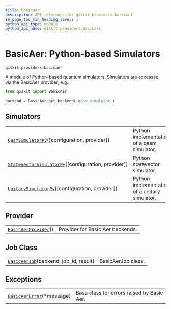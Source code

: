 ```yaml
---
title: basicaer
description: API reference for qiskit.providers.basicaer
in_page_toc_min_heading_level: 1
python_api_type: module
python_api_name: qiskit.providers.basicaer
---
```


<span id="module-qiskit.providers.basicaer" />

<span id="qiskit-providers-basicaer" />

# BasicAer: Python-based Simulators

<span id="module-qiskit.providers.basicaer" />

`qiskit.providers.basicaer`

A module of Python-based quantum simulators. Simulators are accessed via the BasicAer provider, e.g.:

```python
from qiskit import BasicAer

backend = BasicAer.get_backend('qasm_simulator')
```

## Simulators

|                                                                                                                                                             |                                               |
| ----------------------------------------------------------------------------------------------------------------------------------------------------------- | --------------------------------------------- |
| [`QasmSimulatorPy`](qiskit.providers.basicaer.QasmSimulatorPy "qiskit.providers.basicaer.QasmSimulatorPy")(\[configuration, provider])                      | Python implementation of a qasm simulator.    |
| [`StatevectorSimulatorPy`](qiskit.providers.basicaer.StatevectorSimulatorPy "qiskit.providers.basicaer.StatevectorSimulatorPy")(\[configuration, provider]) | Python statevector simulator.                 |
| [`UnitarySimulatorPy`](qiskit.providers.basicaer.UnitarySimulatorPy "qiskit.providers.basicaer.UnitarySimulatorPy")(\[configuration, provider])             | Python implementation of a unitary simulator. |

## Provider

|                                                                                                                 |                                  |
| --------------------------------------------------------------------------------------------------------------- | -------------------------------- |
| [`BasicAerProvider`](qiskit.providers.basicaer.BasicAerProvider "qiskit.providers.basicaer.BasicAerProvider")() | Provider for Basic Aer backends. |

## Job Class

|                                                                                                                          |                    |
| ------------------------------------------------------------------------------------------------------------------------ | ------------------ |
| [`BasicAerJob`](qiskit.providers.basicaer.BasicAerJob "qiskit.providers.basicaer.BasicAerJob")(backend, job\_id, result) | BasicAerJob class. |

## Exceptions

|                                                                                                                 |                                            |
| --------------------------------------------------------------------------------------------------------------- | ------------------------------------------ |
| [`BasicAerError`](qiskit.providers.basicaer.BasicAerError "qiskit.providers.basicaer.BasicAerError")(\*message) | Base class for errors raised by Basic Aer. |

